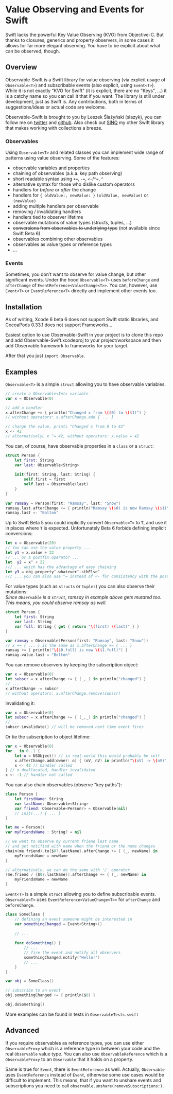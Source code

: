 # Value Observing and Events for Swift

Swift lacks the powerful Key Value Observing (KVO) from Objective-C. But thanks to closures, generics and property observers, in some cases it allows for far more elegant observing. You have to be explicit about what can be observed, though.

## Overview

Observable-Swift is a Swift library for value observing (via explicit usage of `Observable<T>`) and subscribable events (also explicit, using `Event<T>`). While it is not exactly "KVO for Swift" (it is explicit, there are no "Keys", ...) it is a catchy name so you can call it that if you want. The library is still under development, just as Swift is. Any contributions, both in terms of suggestions/ideas or actual code are welcome.

Observable-Swift is brought to you by Leszek Ślażyński (slazyk), you can follow me on [twitter](https://twitter.com/slazyk) and [github](https://github.com/slazyk). 
Also check out [SINQ](https://github.com/slazyk/SINQ) my other Swift library that makes working with collections a breeze.

### Observables

Using `Observable<T>` and related classes you can implement wide range of patterns using value observing. Some of the features: 

- observable variables and properties
- chaining of observables (a.k.a. key path observing)
- short readable syntax using `+=`, `-=`, `<-`/`^=`, `^`
- alternative syntax for those who dislike custom operators
- handlers for _before_ or _after_ the change
- handlers for `{ oldValue:, newValue: }` `(oldValue, newValue)` or `(newValue)`
- adding multiple handlers per observable
- removing / invalidating handlers
- handlers tied to observer lifetime
- observable mutations of value types (structs, tuples, ...)
- ~~conversions from observables to underlying type~~ (not available since Swift Beta 6)
- observables combining other observables
- observables as value types or reference types
- ...

### Events

Sometimes, you don’t want to observe for value change, but other significant events.
Under the hood `Observable<T>` uses `beforeChange` and `afterChange` of `EventReference<ValueChange<T>>`. You can, however, use `Event<T>` or `EventReference<T>` directly and implement other events too.

## Installation

As of writing, Xcode 6 beta 6 does not support Swift static libraries, and CocoaPods 0.33.1 does not support Frameworks...

Easiest option to use Observable-Swift in your project is to clone this repo and add Observable-Swift.xcodeproj to your project/workspace and then add Observable.framework to frameworks for your target.

After that you just `import Observable`.

## Examples
`Observable<T>` is a simple `struct` allowing you to have observable variables.

```swift
// create a Observable<Int> variable
var x = Observable(0)

// add a handler
x.afterChange += { println("Changed x from \($0) to \($1)") }
// without operators: x.afterChange.add { ... }

// change the value, prints "Changed x from 0 to 42"
x <- 42
// alternativelyL x ^= 42, without operators: x.value = 42
```

You can, of course, have observable properties in a `class` or a `struct`:

```swift
struct Person {
    let first: String
    var last: Observable<String>
    
    init(first: String, last: String) {
        self.first = first
        self.last = Observable(last)
    }
}
    
var ramsay = Person(first: "Ramsay", last: "Snow")
ramsay.last.afterChange += { println("Ramsay \($0) is now Ramsay \($1)") }        
ramsay.last <- "Bolton"
```
Up to Swift Beta 5 you could implicitly convert `Observable<T>` to `T`, and use it in places where `T` is expected. Unfortunately Beta 6 forbids defining implicit conversions:
```swift
let x = Observable(20)
// You can use the value property ...
let y1 = x.value + 22
// ... or a postfix operator ...
let  y2 = x^ + 22
/// ... which has the advantage of easy chaining
let y3 = obj.property^.whatever^.sthElse^
/// ... you can also use ^= instead of <- for consistency with the postfix ^
```

For value types (such as `structs` or `tuples`) you can also observe their mutations:  
*Since `Observable` is a `struct`, ramsay in example above gets mutated too. This means, you could observe ramsay as well.*

```swift
struct Person {
    let first: String
    var last: String
    var full: String { get { return "\(first) \(last)" } }
}

var ramsay = Observable(Person(first: "Ramsay", last: "Snow"))
// x += { ... } is the same as x.afterChange += { ... }
ramsay += { println("\($0.full) is now \($1.full)") }
ramsay.value.last = "Bolton"
```

You can remove observers by keeping the subscription object:

```swift
var x = Observable(0)    
let subscr = x.afterChange += { (_,_) in println("changed") }
// ...
x.afterChange -= subscr
// without operators: x.afterChange.remove(subscr)
```

Invalidating it:

```swift
var x = Observable(0)    
let subscr = x.afterChange += { (_,_) in println("changed") }
// ...
subscr.invalidate() // will be removed next time event fires
```

Or tie the subscription to object lifetime:

```swift
var x = Observable(0)        
for _ in 0..1 {
    let o = NSObject() // in real-world this would probably be self
    x.afterChange.add(owner: o) { (oV, nV) in println("\(oV) -> \(nV)") }
    x <- 42 // handler called
} // o deallocated, handler invalidated
x <- -1 // handler not called
```

You can also chain observables (observe "key paths"):
```swift
class Person {
    let firstName: String
    var lastName: Observable<String>
    var friend: Observable<Person?> = Observable(nil)
	// init(...) { ... }
}

let me = Person()
var myFriendsName : String? = nil

// we want to observe my current friend last name
// and get notified with name when the friend or the name changes
chain(me.friend).to{$0?.lastName}.afterChange += { (_, newName) in
	myFriendsName = newName
}

// alternatively, we can do the same with '/' operator
(me.friend / {$0?.lastName}).afterChange += { (_, newName) in
	myFriendsName = newName
}
```

`Event<T>` is a simple `struct` allowing you to define subscribable events. `Observable<T>` uses `EventReference<ValueChange<T>>` for `afterChange` and `beforeChange`.

```swift
class SomeClass {
 	// defining an event someone might be interested in
 	var somethingChanged = Event<String>()
 
 	// ...
 
 	func doSomething() {
 		// ...
 		// fire the event and notify all observers
 		somethingChanged.notify("Hello!")
 		// ...
 	}
}

var obj = SomeClass()

// subscribe to an event
obj.somethingChanged += { println($0) }

obj.doSomething()
```

More examples can be found in tests in `ObservableTests.swift`

## Advanced

If you require observables as reference types, you can use either `ObservableProxy` which is a reference type in between your code and the real `Observable` value type. You can also use `ObservableReference` which is a `ObservableProxy` to an `Observable` that it holds on a property.

Same is true for `Event`, there is `EventReference` as well. Actually, `Observable` uses `EventReference` instead of `Event`, otherwise some use cases would be difficult to implement. This means, that if you want to unshare events and subscriptions you need to call `observable.unshare(removeSubscriptions:)`.

